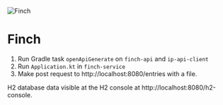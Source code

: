 ![Finch](https://upload.wikimedia.org/wikipedia/commons/thumb/d/de/Bullfinch_male.jpg/320px-Bullfinch_male.jpg)

# Finch

1. Run Gradle task `openApiGenerate` on `finch-api` and `ip-api-client`
2. Run `Application.kt` in `finch-service`
3. Make post request to http://localhost:8080/entries with a file.

H2 database data visible at the H2 console at http://localhost:8080/h2-console.